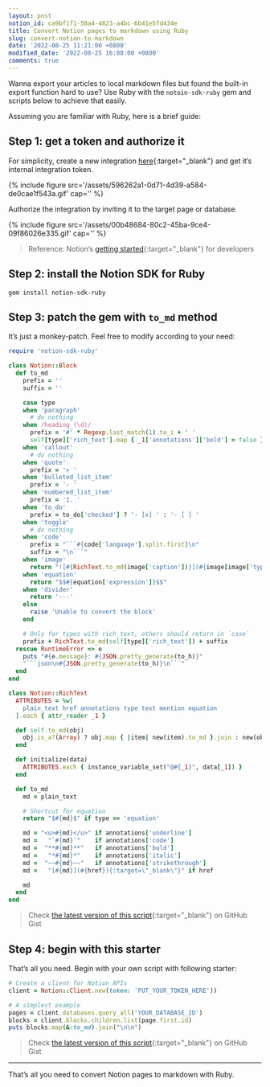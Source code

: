 ```yaml
---
layout: post
notion_id: ca9bf1f1-50a4-4823-a4bc-6b41e5fd434e
title: Convert Notion pages to markdown using Ruby
slug: convert-notion-to-markdown
date: '2022-08-25 11:21:00 +0800'
modified_date: '2022-08-25 16:08:00 +0800'
comments: true
---
```


Wanna export your articles to local markdown files but found the built-in export function hard to use? Use Ruby with the `notoin-sdk-ruby` gem and scripts below to achieve that easily.

Assuming you are familiar with Ruby, here is a brief guide:

## Step 1: get a token and authorize it

For simplicity, create a new integration [here](https://www.notion.so/my-integrations){:target="_blank"} and get it’s internal integration token.

{% include figure src='/assets/596262a1-0d71-4d39-a584-de0cae1f543a.gif' cap='' %}

Authorize the integration by inviting it to the target page or database.

{% include figure src='/assets/00b48684-80c2-45ba-9ce4-09f86026e335.gif' cap='' %}

> Reference: Notion’s [getting started](https://developers.notion.com/docs/getting-started){:target="_blank"} for developers

## Step 2: install the Notion SDK for Ruby

```shell
gem install notion-sdk-ruby
```

## Step 3: patch the gem with `to_md` method

It’s just a monkey-patch. Feel free to modify according to your need:

```ruby
require 'notion-sdk-ruby'

class Notion::Block
  def to_md
    prefix = ''
    suffix = ''

    case type
    when 'paragraph'
      # do nothing
    when /heading_(\d)/
      prefix = '#' * Regexp.last_match(1).to_i + ' '
      self[type]['rich_text'].map { _1['annotations']['bold'] = false } # unbold headings
    when 'callout'
      # do nothing
    when 'quote'
      prefix = '> '
    when 'bulleted_list_item'
      prefix = '- '
    when 'numbered_list_item'
      prefix = '1. '
    when 'to_do'
      prefix = to_do['checked'] ? '- [x] ' : '- [ ] '
    when 'toggle'
      # do nothing
    when 'code'
      prefix = "```#{code['language'].split.first}\n"
      suffix = "\n```"
    when 'image'
      return "![#{RichText.to_md(image['caption'])}](#{image[image['type']]['url']})"
    when 'equation'
      return "$$#{equation['expression']}$$"
    when 'divider'
      return '---'
    else
      raise 'Unable to convert the block'
    end

    # Only for types with rich_text, others should return in `case`
    prefix + RichText.to_md(self[type]['rich_text']) + suffix
  rescue RuntimeError => e
    puts "#{e.message}: #{JSON.pretty_generate(to_h)}"
    "```json\n#{JSON.pretty_generate(to_h)}\n```"
  end
end

class Notion::RichText
  ATTRIBUTES = %w[
    plain_text href annotations type text mention equation
  ].each { attr_reader _1 }

  def self.to_md(obj)
    obj.is_a?(Array) ? obj.map { |item| new(item).to_md }.join : new(obj).to_md
  end

  def initialize(data)
    ATTRIBUTES.each { instance_variable_set("@#{_1}", data[_1]) }
  end

  def to_md
    md = plain_text

    # Shortcut for equation
    return "$#{md}$" if type == 'equation'

    md = "<u>#{md}</u>" if annotations['underline']
    md =   "`#{md}`"    if annotations['code']
    md =  "**#{md}**"   if annotations['bold']
    md =   "*#{md}*"    if annotations['italic']
    md =  "~~#{md}~~"   if annotations['strikethrough']
    md =   "[#{md}](#{href}){:target=\"_blank\"}" if href

    md
  end
end
```

> Check [the latest version of this script](https://gist.github.com/aidistan/e8397a4377d411dcc1f36e2805a08fbd#file-convert_notion_to_md-rb){:target="_blank"} on GitHub Gist

## Step 4: begin with this starter

That’s all you need. Begin with your own script with following starter:

```ruby
# Create a client for Notion APIs
client = Notion::Client.new(token: 'PUT_YOUR_TOKEN_HERE'))

# A simplest example
pages = client.databases.query_all('YOUR_DATABASE_ID')
blocks = client.blocks.children.list(page.first.id)
puts blocks.map(&:to_md).join("\n\n")
```

> Check [the latest version of this script](https://gist.github.com/aidistan/e8397a4377d411dcc1f36e2805a08fbd#file-starter-rb){:target="_blank"} on GitHub Gist

---

That’s all you need to convert Notion pages to markdown with Ruby.
